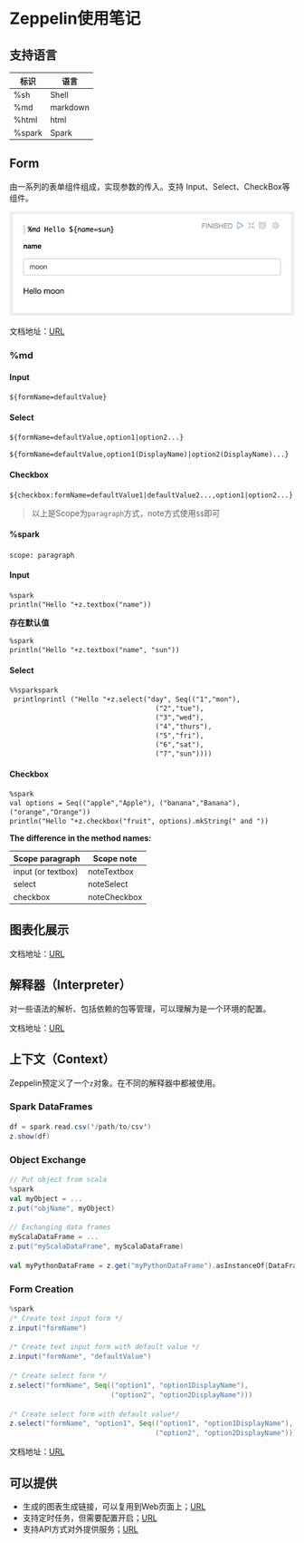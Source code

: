 # Zeppelin使用笔记

## 支持语言

| 标识   | 语言     |
| ------ | -------- |
| %sh    | Shell    |
| %md    | markdown |
| %html  | html     |
| %spark | Spark    |

## Form

由一系列的表单组件组成，实现参数的传入。支持 Input、Select、CheckBox等组件。

![form_input](assets/form_input.png)

文档地址：[URL](https://zeppelin.apache.org/docs/0.8.0/usage/dynamic_form/intro.html#text-input-form-1)

### %md

#### Input

```t&#39;x
${formName=defaultValue}
```

#### Select

```
${formName=defaultValue,option1|option2...}
```

```
${formName=defaultValue,option1(DisplayName)|option2(DisplayName)...}
```

#### Checkbox

```
${checkbox:formName=defaultValue1|defaultValue2...,option1|option2...}
```

> 以上是Scope为`paragraph`方式，note方式使用`$$`即可

#### %spark

`scope: paragraph`

#### Input

```
%spark
println("Hello "+z.textbox("name"))
```

**存在默认值**

```
%spark
println("Hello "+z.textbox("name", "sun")) 
```

#### Select

```
%%sparkspark
 printlnprintl ("Hello "+z.select("day", Seq(("1","mon"),
                                    ("2","tue"),
                                    ("3","wed"),
                                    ("4","thurs"),
                                    ("5","fri"),
                                    ("6","sat"),
                                    ("7","sun"))))
```

#### Checkbox

```
%spark
val options = Seq(("apple","Apple"), ("banana","Banana"), ("orange","Orange"))
println("Hello "+z.checkbox("fruit", options).mkString(" and "))
```

**The difference in the method names:**

| Scope paragraph    | Scope note   |
| ------------------ | ------------ |
| input (or textbox) | noteTextbox  |
| select             | noteSelect   |
| checkbox           | noteCheckbox |

## 图表化展示

文档地址：[URL](https://zeppelin.apache.org/docs/0.8.0/usage/display_system/basic.html#html)

## 解释器（Interpreter）

对一些语法的解析、包括依赖的包等管理，可以理解为是一个环境的配置。

文档地址：[URL](https://zeppelin.apache.org/docs/0.8.0/usage/interpreter/overview.html)

## 上下文（Context）

Zeppelin预定义了一个`z`对象。在不同的解释器中都被使用。

### Spark DataFrames

```scala
df = spark.read.csv('/path/to/csv')
z.show(df)
```

### Object Exchange

```scala
// Put object from scala
%spark
val myObject = ...
z.put("objName", myObject)

// Exchanging data frames
myScalaDataFrame = ...
z.put("myScalaDataFrame", myScalaDataFrame)

val myPythonDataFrame = z.get("myPythonDataFrame").asInstanceOf[DataFrame]
```

### Form Creation

```scala
%spark
/* Create text input form */
z.input("formName")

/* Create text input form with default value */
z.input("formName", "defaultValue")

/* Create select form */
z.select("formName", Seq(("option1", "option1DisplayName"),
                         ("option2", "option2DisplayName")))

/* Create select form with default value*/
z.select("formName", "option1", Seq(("option1", "option1DisplayName"),
                                    ("option2", "option2DisplayName")))
```

文档地址：[URL](https://zeppelin.apache.org/docs/0.8.0/usage/other_features/zeppelin_context.html)

## 可以提供

- 生成的图表生成链接，可以复用到Web页面上；[URL](https://zeppelin.apache.org/docs/0.8.0/usage/other_features/publishing_paragraphs.html)
- 支持定时任务，但需要配置开启；[URL](https://zeppelin.apache.org/docs/0.8.0/usage/other_features/cron_scheduler.html)
- 支持API方式对外提供服务；[URL](https://zeppelin.apache.org/docs/0.8.0/usage/rest_api/notebook.html)